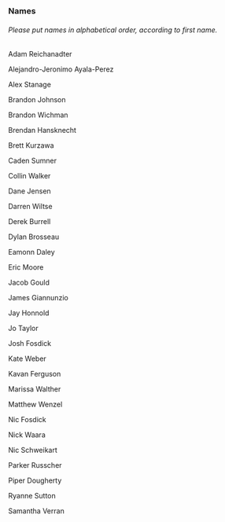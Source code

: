 ### Names
###### *Please put names in alphabetical order, according to first name.*

Adam Reichanadter

Alejandro-Jeronimo Ayala-Perez

Alex Stanage

Brandon Johnson

Brandon Wichman

Brendan Hansknecht

Brett Kurzawa

Caden Sumner

Collin Walker

Dane Jensen

Darren Wiltse

Derek Burrell

Dylan Brosseau

Eamonn Daley

Eric Moore

Jacob Gould

James Giannunzio

Jay Honnold

Jo Taylor

Josh Fosdick

Kate Weber

Kavan Ferguson

Marissa Walther

Matthew Wenzel

Nic Fosdick

Nick Waara

Nic Schweikart

Parker Russcher

Piper Dougherty

Ryanne Sutton

Samantha Verran
